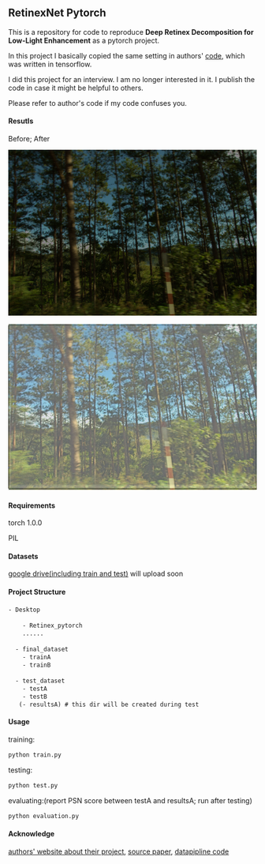 ## RetinexNet Pytorch

This is a repository for code to reproduce **Deep Retinex Decomposition for Low-Light Enhancement** as a pytorch project.

In this project I basically copied the same setting in authors' [code](https://github.com/weichen582/RetinexNet), which was written in tensorflow.  

I did this project for an interview. I am no longer interested in it. I publish the code in case it might be helpful to others.  

Please refer to author's code if my code confuses you.



#### Resutls

Before; After

![low10499](./results/low10499.png)



![low10499](./results/enlighten10499.png)



#### Requirements

torch 1.0.0

PIL



#### Datasets

[google drive(including train and test)]() will upload soon



#### Project Structure

```
- Desktop

	- Retinex_pytorch
    ......

  - final_dataset
    - trainA
    - trainB

  - test_dataset
    - testA
    - testB
   (- resultsA) # this dir will be created during test
```



#### Usage

training:

```python
python train.py
```

testing:

```python
python test.py
```

evaluating:(report PSN score between testA and resultsA; run after testing)

```python
python evaluation.py
```



#### Acknowledge

[authors' website about their project](https://daooshee.github.io/BMVC2018website/), [source paper](https://arxiv.org/pdf/1808.04560.pdf), [datapipline code](https://github.com/TAMU-VITA/EnlightenGAN)
